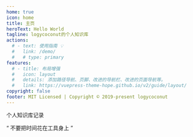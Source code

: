```yaml
---
home: true
icon: home
title: 主页
heroText: Hello World
tagline: logycoconut的个人知识库
actions:
  # - text: 使用指南 💡
  #   link: /demo/
  #   # type: primary
features:
  # - title: 布局增强
  #   icon: layout
  #   details: 添加路径导航、页脚、改进的导航栏、改进的页面导航等。
  #   link: https://vuepress-theme-hope.github.io/v2/guide/layout/
copyright: false
footer: MIT Licensed | Copyright © 2019-present logycoconut
---
```


个人知识库记录

“ 不要把时间花在工具身上 ”

